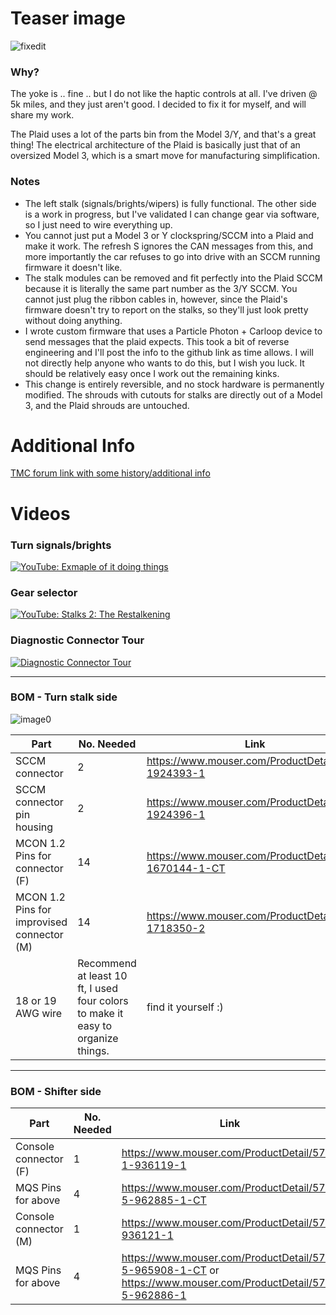 # Teaser image
![fixedit](https://user-images.githubusercontent.com/1096409/136587337-c3030eec-17dc-487b-97b4-d6835abfb37c.jpg)

### Why?
The yoke is .. fine .. but I do not like the haptic controls at all. I've driven @ 5k miles, and they just aren't good. I decided to fix it for myself, and will share my work.

The Plaid uses a lot of the parts bin from the Model 3/Y, and that's a great thing! The electrical architecture of the Plaid is basically just that of an oversized Model 3, which is a smart move for manufacturing simplification.

### Notes
* The left stalk (signals/brights/wipers) is fully functional. The other side is a work in progress, but I've validated I can change gear via software, so I just need to wire everything up.
* You cannot just put a Model 3 or Y clockspring/SCCM into a Plaid and make it work. The refresh S ignores the CAN messages from this, and more importantly the car refuses to go into drive with an SCCM running firmware it doesn't like.
* The stalk modules can be removed and fit perfectly into the Plaid SCCM because it is literally the same part number as the 3/Y SCCM. You cannot just plug the ribbon cables in, however, since the Plaid's firmware doesn't try to report on the stalks, so they'll just look pretty without doing anything.
* I wrote custom firmware that uses a Particle Photon + Carloop device to send messages that the plaid expects. This took a bit of reverse engineering and I'll post the info to the github link as time allows. I will not directly help anyone who wants to do this, but I wish you luck. It should be relatively easy once I work out the remaining kinks.
* This change is entirely reversible, and no stock hardware is permanently modified. The shrouds with cutouts for stalks are directly out of a Model 3, and the Plaid shrouds are untouched.

# Additional Info
[TMC forum link with some history/additional info](https://teslamotorsclub.com/tmc/threads/work-in-progress-stalks-on-2021-model-s-and-optional-round-y-wheel.242853/)

# Videos
### Turn signals/brights
[![YouTube: Exmaple of it doing things](https://img.youtube.com/vi/6T2n5DXqf1k/0.jpg)](https://www.youtube.com/watch?v=6T2n5DXqf1k)
### Gear selector
[![YouTube: Stalks 2: The Restalkening](https://img.youtube.com/vi/aiFW8M5Xy0Q/0.jpg)](https://www.youtube.com/watch?v=aiFW8M5Xy0Q)
### Diagnostic Connector Tour
[![Diagnostic Connector Tour](https://img.youtube.com/vi/OKzPa2HdsvA/0.jpg)](https://www.youtube.com/watch?v=OKzPa2HdsvA)



-----------------

### BOM - Turn stalk side

![image0](https://user-images.githubusercontent.com/1096409/138325566-620494b7-930c-4bf7-9860-7b5c17c06a90.jpg)

|Part|No. Needed|Link|
|-----|-----|-----|
|SCCM connector|2|https://www.mouser.com/ProductDetail/571-1924393-1|
|SCCM connector pin housing|2|https://www.mouser.com/ProductDetail/571-1924396-1|
|MCON 1.2 Pins for connector (F)|14|https://www.mouser.com/ProductDetail/571-1670144-1-CT|
|MCON 1.2 Pins for improvised connector (M)|14|https://www.mouser.com/ProductDetail/571-1718350-2|
|18 or 19 AWG wire|Recommend at least 10 ft, I used four colors to make it easy to organize things.|find it yourself :)|

-----------------

### BOM - Shifter side
|Part|No. Needed|Link|
|-----|-----|-----|
|Console connector (F)|1|https://www.mouser.com/ProductDetail/571-1-936119-1|
|MQS Pins for above|4|https://www.mouser.com/ProductDetail/571-5-962885-1-CT|
|Console connector (M)|1|https://www.mouser.com/ProductDetail/571-936121-1|
|MQS Pins for above|4|https://www.mouser.com/ProductDetail/571-5-965908-1-CT or https://www.mouser.com/ProductDetail/571-5-962886-1|






